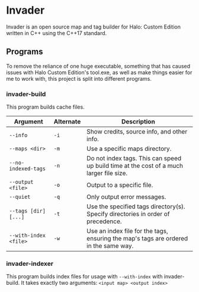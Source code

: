# Invader

Invader is an open source map and tag builder for Halo: Custom Edition written in C++ using the C++17 standard.

## Programs

To remove the reliance of one huge executable, something that has caused issues with Halo Custom Edition's tool.exe, as
well as make things easier for me to work with, this project is split into different programs.

### invader-build

This program builds cache files.

| Argument | Alternate | Description |
| --- | --- | --- |
| `--info` | `-i` | Show credits, source info, and other info. |
| `--maps <dir>` | `-m` | Use a specific maps directory. |
| `--no-indexed-tags` | `-n` | Do not index tags. This can speed up build time at the cost of a much larger file size. |
| `--output <file>` | `-o` | Output to a specific file. |
| `--quiet` | `-q` | Only output error messages. |
| `--tags [dir] [...]` | `-t` | Use the specified tags directory(s). Specify directories in order of precedence. |
| `--with-index <file>` | `-w` | Use an index file for the tags, ensuring the map's tags are ordered in the same way. |

### invader-indexer

This program builds index files for usage with `--with-index` with invader-build. It takes exactly two arguments:
`<input map> <output index>`
